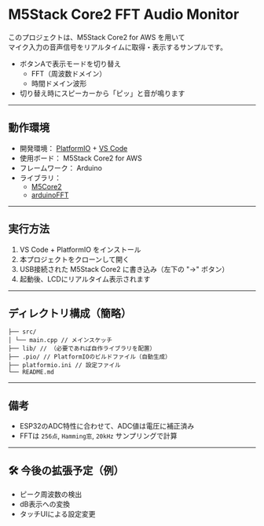 # M5Stack Core2 FFT Audio Monitor

このプロジェクトは、M5Stack Core2 for AWS を用いて  
マイク入力の音声信号をリアルタイムに取得・表示するサンプルです。

- ボタンAで表示モードを切り替え  
  - FFT（周波数ドメイン）  
  - 時間ドメイン波形
- 切り替え時にスピーカーから「ピッ」と音が鳴ります

---

## 動作環境

- 開発環境： [PlatformIO](https://platformio.org/) + [VS Code](https://code.visualstudio.com/)
- 使用ボード： M5Stack Core2 for AWS
- フレームワーク： Arduino
- ライブラリ：
  - [M5Core2](https://registry.platformio.org/libraries/m5stack/M5Core2)
  - [arduinoFFT](https://github.com/kosme/arduinoFFT)

---

## 実行方法

1. VS Code + PlatformIO をインストール
2. 本プロジェクトをクローンして開く
3. USB接続された M5Stack Core2 に書き込み（左下の "→" ボタン）
4. 起動後、LCDにリアルタイム表示されます

---

## ディレクトリ構成（簡略）
```
├── src/
│ └── main.cpp // メインスケッチ
├── lib/ // （必要であれば自作ライブラリを配置）
├── .pio/ // PlatformIOのビルドファイル（自動生成）
├── platformio.ini // 設定ファイル
└── README.md
```

---

## 備考

- ESP32のADC特性に合わせて、ADC値は電圧に補正済み
- FFTは `256点`, `Hamming窓`, `20kHz` サンプリングで計算

---

## 🛠 今後の拡張予定（例）

- ピーク周波数の検出
- dB表示への変換
- タッチUIによる設定変更